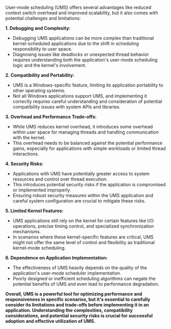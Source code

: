 User-mode scheduling (UMS) offers several advantages like reduced context switch overhead and improved scalability, but it also comes with potential challenges and limitations:

**1. Debugging and Complexity:**

- Debugging UMS applications can be more complex than traditional kernel-scheduled applications due to the shift in scheduling responsibility to user space.
- Diagnosing issues like deadlocks or unexpected thread behavior requires understanding both the application's user-mode scheduling logic and the kernel's involvement.

**2. Compatibility and Portability:**

- UMS is a Windows-specific feature, limiting its application portability to other operating systems.
- Not all Windows applications support UMS, and implementing it correctly requires careful understanding and consideration of potential compatibility issues with system APIs and libraries.

**3. Overhead and Performance Trade-offs:**

- While UMS reduces kernel overhead, it introduces some overhead within user space for managing threads and handling communication with the kernel.
- This overhead needs to be balanced against the potential performance gains, especially for applications with simple workloads or limited thread interactions.

**4. Security Risks:**

- Applications with UMS have potentially greater access to system resources and control over thread execution.
- This introduces potential security risks if the application is compromised or implemented improperly.
- Ensuring robust security measures within the UMS application and careful system configuration are crucial to mitigate these risks.

**5. Limited Kernel Features:**

- UMS applications still rely on the kernel for certain features like I/O operations, precise timing control, and specialized synchronization mechanisms.
- In scenarios where these kernel-specific features are critical, UMS might not offer the same level of control and flexibility as traditional kernel-mode scheduling.

**6. Dependence on Application Implementation:**

- The effectiveness of UMS heavily depends on the quality of the application's user-mode scheduler implementation.
- Poorly designed or inefficient scheduling algorithms can negate the potential benefits of UMS and even lead to performance degradation.

**Overall, UMS is a powerful tool for optimizing performance and responsiveness in specific scenarios, but it's essential to carefully consider its limitations and trade-offs before implementing it in an application. Understanding the complexities, compatibility considerations, and potential security risks is crucial for successful adoption and effective utilization of UMS.**

